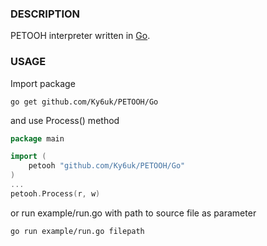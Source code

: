 ### DESCRIPTION

PETOOH interpreter written in [Go](https://golang.org/).

### USAGE

Import package 

```
go get github.com/Ky6uk/PETOOH/Go
```

and use Process() method

```Go
package main

import (
	petooh "github.com/Ky6uk/PETOOH/Go"
)
...
petooh.Process(r, w)
```

or run example/run.go with path to source file as parameter

```
go run example/run.go filepath
```